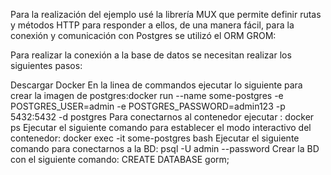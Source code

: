 Para la realización del ejemplo usé la librería MUX que permite definir rutas y métodos HTTP para responder a ellos, de una manera fácil, para la conexión y comunicación con Postgres se utilizó el ORM GROM:

Para realizar la conexión a la base de datos se necesitan realizar los siguientes pasos:

Descargar Docker
En la linea de commandos ejecutar lo siguiente para crear la imagen de postgres:docker run --name some-postgres -e POSTGRES_USER=admin -e POSTGRES_PASSWORD=admin123 -p 5432:5432 -d postgres
Para conectarnos al contenedor ejecutar : docker ps
Ejecutar el siguiente comando para establecer el modo interactivo del contenedor: docker exec -it some-postgres bash
Ejecutar el siguiente comando para conectarnos a la BD: psql -U admin --password
Crear la BD con el siguiente comando: CREATE DATABASE gorm;

